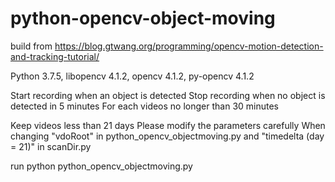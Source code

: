 # python-opencv-object-moving
build from https://blog.gtwang.org/programming/opencv-motion-detection-and-tracking-tutorial/

Python    3.7.5, 
libopencv 4.1.2, 
opencv    4.1.2, 
py-opencv 4.1.2

Start recording when an object is detected
Stop recording when no object is detected in 5 minutes
For each videos no longer than 30 minutes

 
Keep videos less than 21 days
Please modify the parameters carefully
When changing "vdoRoot" in python_opencv_objectmoving.py and 
"timedelta (day = 21)" in scanDir.py

run 
python python_opencv_objectmoving.py
